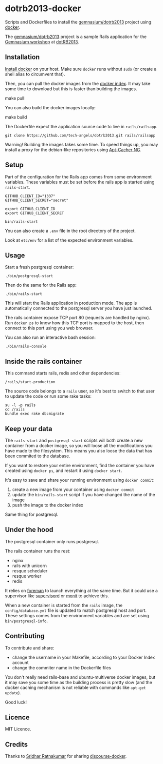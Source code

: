 dotrb2013-docker
================

Scripts and Dockerfiles to install the [gemnasium/dotrb2013](https://github.com/gemnasium/dotrb2013) project using [docker](http://docker.io).

The [gemnasium/dotrb2013](https://github.com/gemnasium/dotrb2013) project is a sample Rails application for the [Gemnasium workshop](http://www.dotrb.eu/workshops#gemnasium) at [dotRB2013](http://www.dotrb.eu/).

Installation
------------

[Install docker](https://www.docker.io/gettingstarted/) on your host. Make sure `docker` runs without `sudo` (or create a shell alias to circumvent that).

Then, you can pull the docker images from the [docker index](https://index.docker.io/). It may take some time to download but this is faster than building the images.

  make pull

You can also build the docker images locally:

  make build

The Dockerfile expect the application source code to live in `rails/railsapp`.

```
git clone https://github.com/tech-angels/dotrb2013.git rails/railsapp
```

Warning! Building the images takes some time. To speed things up, you may install a proxy for the debian-like repositories using [Apt-Cacher NG](https://www.unix-ag.uni-kl.de/~bloch/acng/).

Setup
-----

Part of the configuration for the Rails app comes from some environment variables. These variables must be set before the rails app is started using `rails-start`.

```
GITHUB_CLIENT_ID="1337"
GITHUB_CLIENT_SECRET="secret"

export GITHUB_CLIENT_ID
export GITHUB_CLIENT_SECRET

bin/rails-start
```

You can also create a `.env` file in the root directory of the project.

Look at `etc/env` for a list of the expected environment variables.

Usage
-----

Start a fresh postgresql container:

```
./bin/postgresql-start
```

Then do the same for the Rails app:

```
./bin/rails-start
```

This will start the Rails application in production mode. The app is automatically connected to the postgresql server you have just launched.

The rails container expose TCP port 80 (requests are handled by nginx). Run `docker ps` to know how this TCP port is mapped to the host, then connect to this port using you web browser.

You can also run an interactive bash session:

```
./bin/rails-console
```

Inside the rails container
--------------------------

This command starts rails, redis and other dependencies:

```
/rails/start-production
```

The source code belongs to a `rails` user, so it's best to switch to that user to update the code or run some rake tasks:

```
su -l -p rails
cd /rails
bundle exec rake db:migrate
```

Keep your data
--------------

The `rails-start` and `postgresql-start` scripts will both create a new container from a docker image, so you will loose all the modifications you have made to the filesystem. This means you also loose the data that has been commited to the database.

If you want to restore your entire environment, find the container you have created using `docker ps`, and restart it using `docker start`.

It's easy to save and share your running environment using `docker commit`:

1. create a new image from your container using `docker commit`
2. update the `bin/rails-start` script if you have changed the name of the image
3. push the image to the docker index

Same thing for postgresql.

Under the hood
--------------

The postgresql container only runs postgresql.

The rails container runs the rest:

* nginx
* rails with unicorn
* resque scheduler
* resque worker
* redis

It relies on [foreman](https://github.com/ddollar/foreman) to launch everything at the same time. But it could use a supervisor like [supervisord](http://supervisord.org/) or [monit](http://mmonit.com/monit/) to achieve this.

When a new container is started from the `rails` image, the `config/database.yml` file is updated to match postgresql host and port. These settings comes from the environment variables and are set using `bin/postgresql-info`.

Contributing
------------

To contribute and share:

* change the username in your Makefile, according to your Docker Index account
* change the commiter name in the Dockerfile files

You don't really need rails-base and ubuntu-multiverse docker images, but it may save you some time as the building process is pretty slow (and the docker caching mechanism is not reliable with commands like `apt-get update`).

Good luck!

Licence
-------

MIT Licence.

Credits
-------

Thanks to [Sridhar Ratnakumar](https://github.com/srid) for sharing [discourse-docker](https://github.com/srid/discourse-docker).

